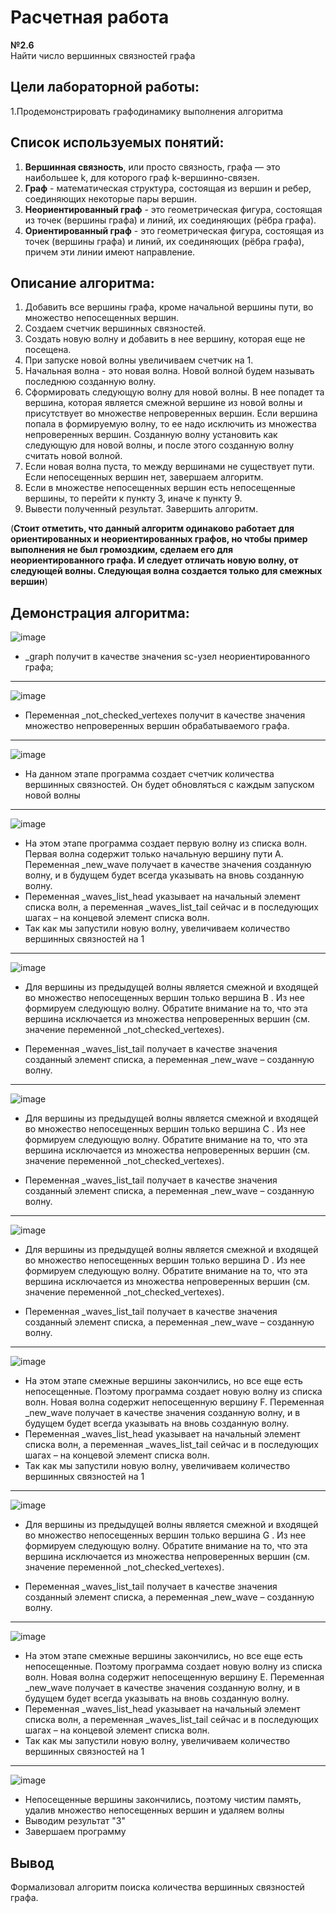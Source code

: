 # Расчетная работа
**№2.6**    
Найти число вершинных связностей графа
## Цели лабораторной работы:
1.Продемонстрировать графодинамику выполнения алгоритма

## Список используемых понятий:
1. **Вершинная связность**, или просто связность, графа — это наибольшее k, для которого граф k-вершинно-связен.
2. **Граф** - математическая структура, состоящая из вершин и ребер, соединяющих некоторые пары вершин.
3. **Неориентированный граф** - это геометрическая фигура, состоящая из точек (вершины графа) и линий, их соединяющих (рёбра графа).
4. **Ориентированный граф** - это геометрическая фигура, состоящая из точек (вершины графа) и линий, их соединяющих (рёбра графа), причем эти линии имеют направление.

## Описание алгоритма:
1. Добавить все вершины графа, кроме начальной вершины пути, во множество непосещенных вершин.
2. Создаем счетчик вершинных связностей.
3. Создать новую волну и добавить в нее вершину, которая еще не посещена.
4. При запуске новой волны увеличиваем счетчик на 1.
5. Начальная волна - это новая волна. Новой волной будем называть последнюю созданную волну.
6. Сформировать следующую волну для новой волны. В нее попадет та вершина, которая является смежной вершине из новой волны и присутствует во множестве непроверенных вершин. Если вершина попала в формируемую волну, то ее надо исключить из множества непроверенных вершин. Созданную волну установить как следующую для новой волны, и после этого созданную волну считать новой волной.
7. Если новая волна пуста, то между вершинами не существует пути. Если непосещенных вершин нет, завершаем алгоритм. 
8. ﻿﻿﻿Если в множестве непосещенных вершин есть непосещенные вершины, то перейти к пункту 3, иначе к пункту 9.
9. Вывести полученный результат. Завершить алгоритм.

(**Стоит отметить, что данный алгоритм одинаково работает для ориентированных и неориентированных графов, но чтобы пример выполнения не был громоздким, сделаем его для неориентированного графа. И следует отличать новую волну, от следующей волны. Следующая волна создается только для смежных вершин**)

## Демонстрация алгоритма:

![image](https://github.com/iis-32170x/RPIIS/assets/147609793/20bc312b-ef15-42ec-bcc6-a5e5e6e84457)


* _graph получит в качестве значения sc-узел неориентированного графа;
******


![image](https://github.com/iis-32170x/RPIIS/assets/147609793/c299ad3c-fdcd-4003-9532-c0f952175693)


* Переменная _not_checked_vertexes получит в качестве значения множество непроверенных
вершин обрабатываемого графа.
******

![image](https://github.com/iis-32170x/RPIIS/assets/147609793/bd544409-e559-436a-bc48-661f3bbc84cf)



* На данном этапе программа создает счетчик количества вершинных связностей. Он будет обновляться с каждым запуском новой волны
****

![image](https://github.com/iis-32170x/RPIIS/assets/147609793/5738a6e6-284c-41cb-894e-1dfd5b6f8dc9)


* На этом этапе программа создает первую волну из списка волн. Первая волна содержит только начальную вершину пути A. Переменная _new_wave получает в качестве значения созданную волну, и в будущем будет всегда указывать на вновь созданную волну.
* Переменная _waves_list_head указывает на начальный элемент списка волн, а переменная _waves_list_tail сейчас и в последующих шагах – на концевой элемент списка волн.
* Так как мы запустили новую волну, увеличиваем количество вершинных связностей на 1
******

![image](https://github.com/iis-32170x/RPIIS/assets/147609793/f2a0640f-0264-41c7-ba48-7e3349726156)




* Для вершины из предыдущей волны является смежной и входящей во множество непосещенных вершин только вершина B . Из нее формируем следующую волну. Обратите внимание на то, что эта вершина исключается из множества непроверенных вершин (см. значение переменной _not_checked_vertexes).

* Переменная _waves_list_tail получает в качестве значения созданный элемент списка, а переменная _new_wave – созданную волну.
******

![image](https://github.com/iis-32170x/RPIIS/assets/147609793/a5c6f8e5-3e30-4e13-99b8-0403033e69da)




* Для вершины из предыдущей волны является смежной и входящей во множество непосещенных вершин только вершина C . Из нее формируем следующую волну. Обратите внимание на то, что эта вершина исключается из множества непроверенных вершин (см. значение переменной _not_checked_vertexes).

* Переменная _waves_list_tail получает в качестве значения созданный элемент списка, а переменная _new_wave – созданную волну.
******

![image](https://github.com/iis-32170x/RPIIS/assets/147609793/f053aed7-012e-419c-95b1-2ffb4977bfe4)





* Для вершины из предыдущей волны является смежной и входящей во множество непосещенных вершин только вершина D . Из нее формируем следующую волну. Обратите внимание на то, что эта вершина исключается из множества непроверенных вершин (см. значение переменной _not_checked_vertexes).

* Переменная _waves_list_tail получает в качестве значения созданный элемент списка, а переменная _new_wave – созданную волну.
******

![image](https://github.com/iis-32170x/RPIIS/assets/147609793/8163cda1-6ad0-4fd5-a60a-4e46f4e6fe4d)




* На этом этапе смежные вершины закончились, но все еще есть непосещенные. Поэтому программа создает новую волну из списка волн. Новая волна содержит непосещенную вершину F. Переменная _new_wave получает в качестве значения созданную волну, и в будущем будет всегда указывать на вновь созданную волну.
* Переменная _waves_list_head указывает на начальный элемент списка волн, а переменная _waves_list_tail сейчас и в последующих шагах – на концевой элемент списка волн.
* Так как мы запустили новую волну, увеличиваем количество вершинных связностей на 1
******

![image](https://github.com/iis-32170x/RPIIS/assets/147609793/5388392c-a7ab-4293-ab40-3f711064a4e7)




* Для вершины из предыдущей волны является смежной и входящей во множество непосещенных вершин только вершина G . Из нее формируем следующую волну. Обратите внимание на то, что эта вершина исключается из множества непроверенных вершин (см. значение переменной _not_checked_vertexes).

* Переменная _waves_list_tail получает в качестве значения созданный элемент списка, а переменная _new_wave – созданную волну.
******


![image](https://github.com/iis-32170x/RPIIS/assets/147609793/14548c6e-bfca-4dd2-a1e9-99a3e6514119)



* На этом этапе смежные вершины закончились, но все еще есть непосещенные. Поэтому программа создает новую волну из списка волн. Новая волна содержит непосещенную вершину E. Переменная _new_wave получает в качестве значения созданную волну, и в будущем будет всегда указывать на вновь созданную волну.
* Переменная _waves_list_head указывает на начальный элемент списка волн, а переменная _waves_list_tail сейчас и в последующих шагах – на концевой элемент списка волн.
* Так как мы запустили новую волну, увеличиваем количество вершинных связностей на 1
******

![image](https://github.com/iis-32170x/RPIIS/assets/147609793/12396079-10d0-4e4f-87dd-3fad72f21bab)


* Непосещенные вершины закончились, поэтому чистим память, удалив множество непосещенных вершин и удаляем волны
* Выводим результат "3"
* Завершаем программу


## Вывод
Формализовал алгоритм поиска количества вершинных связностей графа.


